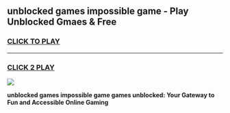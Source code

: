 
## unblocked games impossible game - Play Unblocked Gmaes & Free
<h3>
<a href="https://premium.freeplayer.one?title=unblocked_games_impossible_game&ref=20F">CLICK TO PLAY</a></h3>
<hr>

<h3>
<a href="https://premium.freeplayer.one?title=unblocked_games_impossible_game&ref=20F">CLICK 2 PLAY</a>
  
</h3>

<a href="https://premium.freeplayer.one?title=unblocked_games_impossible_game&ref=20F/"><img src="https://clearcache.store/games.png"></a>


**unblocked games impossible game games unblocked: Your Gateway to Fun and Accessible Online Gaming**
